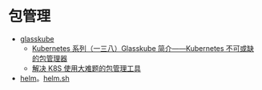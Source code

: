 # 包管理

* [glasskube](https://github.com/glasskube/glasskube)
  * [Kubernetes 系列（一三八）Glasskube 简介——Kubernetes 不可或缺的包管理器](https://mp.weixin.qq.com/s/PUqnI1-6N-HcKH0DIj38cQ)
  * [解决 K8S 使用大难题的包管理工具](https://mp.weixin.qq.com/s/UyuVWvvw8uuMR4RS0NkXQA)
* [helm](https://github.com/helm/helm)。[helm.sh](https://helm.sh/zh/)
